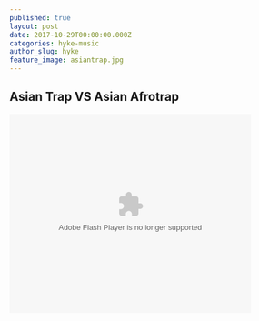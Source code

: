 ```yaml
---
published: true
layout: post
date: 2017-10-29T00:00:00.000Z
categories: hyke-music
author_slug: hyke
feature_image: asiantrap.jpg
---
```

## Asian Trap VS Asian Afrotrap

<object width="425" height="350">
  <param name="movie" value="http://www.youtube.com/user/wwwLoveWatercom?v=BTRN1YETpyg" />
  <param name="wmode" value="transparent" />
  <embed src="http://www.youtube.com/user/wwwLoveWatercom?v=BTRN1YETpyg"
         type="application/x-shockwave-flash"
         wmode="transparent" width="425" height="350" />
</object>
